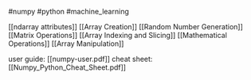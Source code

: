 #numpy #python #machine_learning 

[[ndarray attributes]]
[[Array Creation]]
[[Random Number Generation]]
[[Matrix Operations]]
[[Array Indexing and Slicing]]
[[Mathematical Operations]]
[[Array Manipulation]]


user guide: [[numpy-user.pdf]]
cheat sheet: [[Numpy_Python_Cheat_Sheet.pdf]]